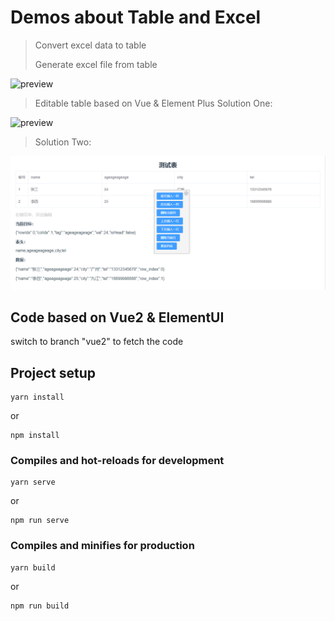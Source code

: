 # Demos about Table and Excel

> Convert excel data to table
>
> Generate excel file from table

![preview](documentation/excel_table.png)

> Editable table based on Vue & Element Plus
> Solution One:

![preview](documentation/editable_table.png)

> Solution Two:

![preview](documentation/editable_table_v2.png)

## Code based on Vue2 & ElementUI

switch to branch "vue2" to fetch the code

## Project setup
```
yarn install
```
or
```
npm install
```

### Compiles and hot-reloads for development
```
yarn serve
```
or
```
npm run serve
```

### Compiles and minifies for production
```
yarn build
```
or
```
npm run build
```